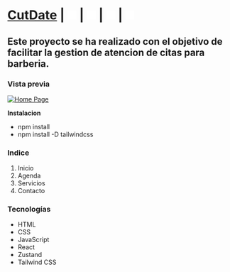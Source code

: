 # [CutDate](https://cutdate.netlify.app/) | [<img src="/public/instagram.svg" width="20" heigth="20">](https://www.instagram.com/devjeffrey/) | [<img src="/public/linkedin.svg" width="20" heigth="20">](https://www.linkedin.com/in/dev-jeffrey/) | [<img src="/public/github.svg" width="20" heigth="20">](https://github.com/MADDOG25) | [<img src="/public/youtube.svg" width="20" heigth="20">](https://www.youtube.com/channel/UCYt3thoR8nfBXE69jpQ7WNA)

## Este proyecto se ha realizado con el objetivo de facilitar la gestion de atencion de citas para barberia.

### Vista previa
[![Home Page](https://i.postimg.cc/8cLDm5zC/home-page.png)](https://cutdate.netlify.app/)

**Instalacion**
- npm install
- npm install -D tailwindcss

### **Indice**

1. Inicio
2. Agenda
3. Servicios
4. Contacto

### **Tecnologías**

- HTML
- CSS
- JavaScript
- React
- Zustand
- Tailwind CSS